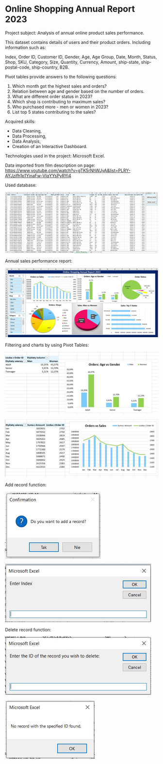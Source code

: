 # Online Shopping Annual Report 2023

Project subject: Analysis of annual online product sales performance.

This dataset contains details of users and their product orders.
Including information such as:

Index, Order ID, Customer ID, Gender, Age, Age Group, Date, Month, Status, Shop, SKU, Category, Size, Quantity, Currency, Amount, ship-state, ship-postal-code, ship-country, B2B.

Pivot tables provide answers to the following questions:
1. Which month got the highest sales and orders?
2. Relation between age and gender based on the number of orders.
3. What are different order status in 2023?
4. Which shop is contributing to maximum sales?
5. Who purchased more - men or women in 2023?
6. List top 5 states contributing to the sales?

Acquired skills: 
- Data Cleaning,
- Data Processing,
- Data Analysis,
- Creation of an Interactive Dashboard.

Technologies used in the project: Microsoft Excel.

Data imported from film description on page: https://www.youtube.com/watch?v=gTK5rNhWJyA&list=PLRY-AYJzifh1p1YinaFw-VIqYYsPyRYi4

Used database:

![1](https://github.com/weronikaabednarz/Online-Shopping/blob/main/images/database.jpg)

Annual sales performance report:

![2](https://github.com/weronikaabednarz/Online-Shopping/blob/main/images/AnnualReport.jpg)

Filtering and charts by using Pivot Tables:

![3](https://github.com/weronikaabednarz/Online-Shopping/blob/main/images/PivotTable1.jpg)

![4](https://github.com/weronikaabednarz/Online-Shopping/blob/main/images/PivotTable2.jpg)

Add record function:

![5](https://github.com/weronikaabednarz/Online-Shopping/blob/main/images/do_you_want_to_add_record.jpg)

![6](https://github.com/weronikaabednarz/Online-Shopping/blob/main/images/enter_data.jpg)

Delete record function:

![7](https://github.com/weronikaabednarz/Online-Shopping/blob/main/images/delete_record_by_index.jpg)

![8](https://github.com/weronikaabednarz/Online-Shopping/blob/main/images/failed_deleting.jpg)
